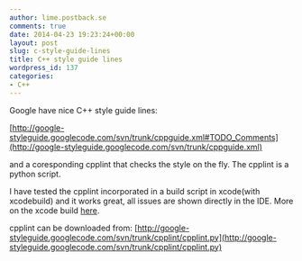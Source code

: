 ```yaml
---
author: lime.postback.se
comments: true
date: 2014-04-23 19:23:24+00:00
layout: post
slug: c-style-guide-lines
title: C++ style guide lines
wordpress_id: 137
categories:
- C++
---
```


Google have nice C++ style guide lines:

[http://google-styleguide.googlecode.com/svn/trunk/cppguide.xml#TODO_Comments](http://google-styleguide.googlecode.com/svn/trunk/cppguide.xml)

and a coresponding cpplint that checks the style on the fly. The cpplint is a python script.

I have tested the cpplint incorporated in a build script in xcode(with xcodebuild) and it works great, all issues are shown directly in the IDE.
More on the xcode build [here](http://lime.postback.se/2014/04/09/shared-staticuniversal-library-management-in-xcode/).



cpplint can be downloaded from: [http://google-styleguide.googlecode.com/svn/trunk/cpplint/cpplint.py](http://google-styleguide.googlecode.com/svn/trunk/cpplint/cpplint.py)
